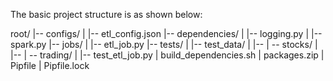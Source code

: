The basic project structure is as shown below:

root/
 |-- configs/
 |   |-- etl_config.json
 |-- dependencies/
 |   |-- logging.py
 |   |-- spark.py
 |-- jobs/
 |   |-- etl_job.py
 |-- tests/
 |   |-- test_data/
 |   |-- | -- stocks/
 |   |-- | -- trading/
 |   |-- test_etl_job.py
 |   build_dependencies.sh
 |   packages.zip
 |   Pipfile
 |   Pipfile.lock
